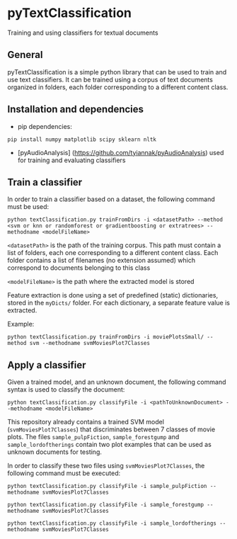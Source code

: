 # pyTextClassification
Training and using classifiers for textual documents

## General
pyTextClassification is a simple python library that can be used to train and use text classifiers. 
It can be trained using a corpus of text documents organized in folders, each folder corresponding to a different content class.

## Installation and dependencies

 * pip dependencies:
 ```
pip install numpy matplotlib scipy sklearn nltk
```

 * [pyAudioAnalysis] (https://github.com/tyiannak/pyAudioAnalysis) used for training and evaluating classifiers

## Train a classifier
In order to train a classifier based on a dataset, the following command must be used:
 ```
python textClassification.py trainFromDirs -i <datasetPath> --method <svm or knn or randomforest or gradientboosting or extratrees> --methodname <modelFileName>
```

`<datasetPath>` is the path of the training corpus. This path must contain a list of folders, each one corresponding to a different content class. Each folder contains a list of filenames (no extension assumed) which correspond to documents belonging to this class

`<modelFileName>` is the path where the extracted model is stored

Feature extraction is done using a set of predefined (static) dictionaries, stored in the `myDicts/` folder. For each dictionary, a separate feature value is extracted.

Example:
 ```
python textClassification.py trainFromDirs -i moviePlotsSmall/ --method svm --methodname svmMoviesPlot7Classes
```

## Apply a classifier
Given a trained model, and an unknown document, the following command syntax is used to classify the document:
 ```
python textClassification.py classifyFile -i <pathToUnknownDocument> --methodname <modelFileName>
```

This repository already contains a trained SVM model (`svmMoviesPlot7Classes`) that discriminates between 7 classes of movie plots. The files `sample_pulpFiction`, `sample_forestgump` and `sample_lordoftherings` contain two plot examples that can be used as unknown documents for testing. 


In order to classify these two files using `svmMoviesPlot7Classes`, the following command must be executed:
 ```
python textClassification.py classifyFile -i sample_pulpFiction --methodname svmMoviesPlot7Classes

python textClassification.py classifyFile -i sample_forestgump --methodname svmMoviesPlot7Classes

python textClassification.py classifyFile -i sample_lordoftherings --methodname svmMoviesPlot7Classes
```
